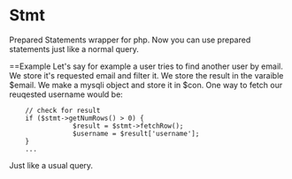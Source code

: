 # Stmt
Prepared Statements wrapper for php.
Now you can use prepared statements just like a normal query.

==Example
Let's say for example a user tries to find another user by email.
We store it's requested email and filter it.
We store the result in the varaible $email.
We make a mysqli object and store it in $con.
One way to fetch our reuqested username would be:
``` $stmt = new Stmt($con, "SELECT * FROM ".USERS_TABLE." WHERE email=?", array(&$email)) or die($this->con->error);
    // check for result 
    if ($stmt->getNumRows() > 0) {
                $result = $stmt->fetchRow();
                $username = $result['username'];
    }
    ...
```
Just like a usual query.
